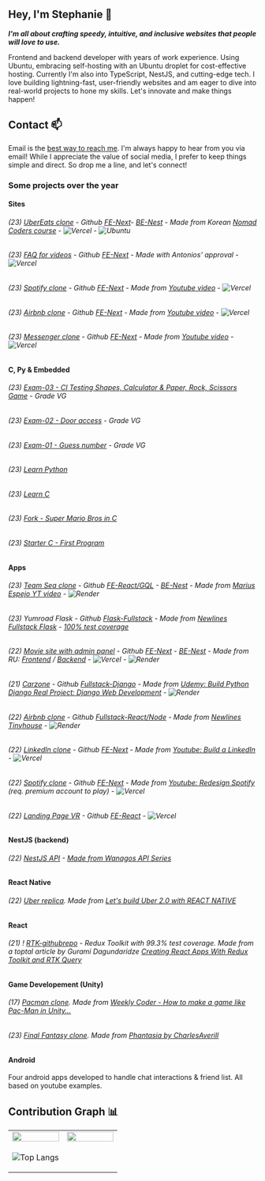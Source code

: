 ## Hey,  I'm Stephanie 👋
***I'm all about crafting speedy, intuitive, and inclusive websites that people will love to use.***

Frontend and backend developer with years of work experience. Using Ubuntu, embracing self-hosting with an Ubuntu droplet for cost-effective hosting. Currently I'm also into TypeScript, NestJS, and cutting-edge tech. I love building lightning-fast, user-friendly websites and am eager to dive into real-world projects to hone my skills.  Let's innovate and make things happen!


## Contact 📫 

Email is the [best way to reach me](mailto:stephaniiehallberg@gmail.com). I'm always happy to hear from you via email! While I appreciate the value of social media, I prefer to keep things simple and direct. So drop me a line, and let's connect!

### Some projects over the year

#### Sites
###### (23) [UberEats clone](https://next-ubereats-fe.vercel.app/client/dining/pickup) - Github [FE-Next](https://github.com/stephyswe/ubereats-fe)- [BE-Nest](https://github.com/stephyswe/ubereats-be) - Made from Korean [Nomad Coders course](https://nomadcoders.co/nuber-eats) - ![Vercel](https://vercelbadge.vercel.app/api/stephyswe/next-ubereats-fe) - ![Ubuntu](https://img.shields.io/badge/Ubuntu-E95420?style=for-the-badge&logo=ubuntu&logoColor=white)
###### (23) [FAQ for videos](https://faq-codewithantonio.vercel.app/) - Github [FE-Next](https://github.com/stephyswe/faq_codewithantonio) - Made with Antonios' approval - ![Vercel](https://vercelbadge.vercel.app/api/stephyswe/faq_codewithantonio)
###### (23) [Spotify clone](https://next-spotify-v1.vercel.app/) -  Github [FE-Next](https://github.com/stephyswe/spotify-v2) - Made from [Youtube video](https://www.youtube.com/watch?v=2aeMRB8LL4o) - ![Vercel](https://vercelbadge.vercel.app/api/stephyswe/spotify-v2)
###### (23) [Airbnb clone](https://next-airbnb-v2-shell.vercel.app/) - Github [FE-Next](https://github.com/stephyswe/next-airbnb-v2-shell) - Made from [Youtube video](https://www.youtube.com/watch?v=c_-b_isI4vg) - ![Vercel](https://vercelbadge.vercel.app/api/stephyswe/next-airbnb-v2-shell)
###### (23) [Messenger clone](https://next-messenger-v1.vercel.app/) - Github [FE-Next](https://github.com/stephyswe/next-messenger-v1) - Made from [Youtube video](https://www.youtube.com/watch?v=PGPGcKBpAk8) - ![Vercel](https://vercelbadge.vercel.app/api/stephyswe/next-messenger-v1)

#### C, Py & Embedded 
###### (23) [Exam-03 - CI Testing Shapes, Calculator & Paper, Rock, Scissors Game](https://github.com/stephyswe/exam-03-c-ci-inlamning) - Grade VG
###### (23) [Exam-02 - Door access](https://github.com/stephyswe/exam-02-door/tree/vg-file) - Grade VG
###### (23) [Exam-01 - Guess number](https://github.com/stephyswe/exam-01-guess-1-to-100-facts/tree/vg-lowscore) - Grade VG
###### (23) [Learn Python](https://github.com/stephyswe/py-ovning)
###### (23) [Learn C](https://github.com/stephyswe/c-grunder)
###### (23) [Fork - Super Mario Bros in C](https://github.com/stephyswe/Super-Mario-Bros)
###### (23) [Starter C - First Program](https://github.com/stephyswe/cprogrammet-grund)

#### Apps
###### (23) [Team Sea clone](https://team-seas-fe.vercel.app/) - Github [FE-React/GQL](https://github.com/stephyswe/team-seas-fe) - [BE-Nest](https://github.com/stephyswe/team-seas-nestjs) - Made from [Marius Espejo YT video](https://www.youtube.com/watch?v=lddaR8Y-gko) - ![Render](https://img.shields.io/badge/Render-%46E3B7.svg?style=for-the-badge&logo=render&logoColor=white)
###### (23) Yumroad Flask - Github [Flask-Fullstack](https://github.com/stephyswe/flask-yumroad) - Made from [Newlines Fullstack Flask](https://www.newline.co/fullstack-flask) - [100% test coverage](https://stephyswe.github.io/flask-yumroad/)
###### (22) [Movie site with admin panel](https://next-movie-app-mu.vercel.app) - Github [FE-Next](https://github.com/stephyswe/next-movie-app) - [BE-Nest](https://github.com/stephyswe/nestjs-movie-app-be) - Made from RU: [Frontend](https://htmllessons.ru/int/show/5) / [Backend](https://htmllessons.ru/int/show/4) - ![Vercel](https://vercelbadge.vercel.app/api/stephyswe/next-movie-app) - ![Render](https://img.shields.io/badge/Render-%46E3B7.svg?style=for-the-badge&logo=render&logoColor=white)
###### (21) [Carzone](https://django-carzone.onrender.com/) - Github [Fullstack-Django](https://github.com/stephyswe/carzone) - Made from [Udemy: Build Python Django Real Project: Django Web Development](https://www.udemy.com/course/python-django-real-project-for-freshers-freelancers) - ![Render](https://img.shields.io/badge/Render-%46E3B7.svg?style=for-the-badge&logo=render&logoColor=white)
###### (22) [Airbnb clone](https://airbnb-tinyhouse.onrender.com/) - Github [Fullstack-React/Node](https://github.com/stephyswe/airbnb-clone) - Made from [Newlines Tinyhouse](https://www.newline.co/tinyhouse) - ![Render](https://img.shields.io/badge/Render-%46E3B7.svg?style=for-the-badge&logo=render&logoColor=white)
###### (22) [LinkedIn clone](https://next-linkedin-clone-chi.vercel.app/) - Github [FE-Next](https://github.com/stephyswe/next-linkedin-clone) - Made from [Youtube: Build a LinkedIn](https://www.youtube.com/watch?v=JGhuAJKGRN0) - ![Vercel](https://vercelbadge.vercel.app/api/stephyswe/next-linkedin-clone)
###### (22) [Spotify clone](https://next-spotify-clone-mocha.vercel.app/) - Github [FE-Next](https://github.com/stephyswe/next-spotify-clone) - Made from [Youtube: Redesign Spotify](https://www.youtube.com/watch?v=5qwpAn8bqCg) (req. premium account to play) - ![Vercel](https://vercelbadge.vercel.app/api/stephyswe/next-spotify-clone)
###### (22) [Landing Page VR](https://starter-vr-react.vercel.app/) - Github [FE-React](https://github.com/stephyswe/starter-vr-react) - ![Vercel](https://vercelbadge.vercel.app/api/stephyswe/starter-vr-react)

#### NestJS (backend)

###### (22) [NestJS API](https://github.com/stephyswe/nestjs-indiegames) - [Made from Wanagos API Series](https://wanago.io/courses/api-with-nestjs/)

#### React Native
###### (22) [Uber replica](https://github.com/stephyswe/rn-uber-clone). Made from [Let's build Uber 2.0 with REACT NATIVE](https://www.youtube.com/watch?v=bvn_HYpix6s) 

#### React
###### (21) ! [RTK-githubrepo](https://github.com/stephyswe/rtk-gihubrepo) - Redux Toolkit with 99.3% test coverage. Made from a toptal article by Gurami Dagundaridze [Creating React Apps With Redux Toolkit and RTK Query](https://www.toptal.com/react/redux-toolkit-and-rtk-query)

#### Game Developement (Unity)
###### (17) [Pacman clone](https://github.com/stephyswe/pacman). Made from [Weekly Coder - How to make a game like Pac-Man in Unity...](https://www.youtube.com/watch?v=tjxKxZsofdk&list=PLiRrp7UEG13a4DmYuNWHSoqLqNukEm9ua)
###### (23) [Final Fantasy clone](https://github.com/stephyswe/unity-ff1). Made from [Phantasia by CharlesAverill](https://github.com/CharlesAverill/Phantasia)

#### Android
Four android apps developed to handle chat interactions & friend list. All based on youtube examples.

## Contribution Graph 📊
<table width="100%" border="0"> 
  <tr>
    <td width="50%">
      
  <img width="100%" src="https://github-readme-stats.vercel.app/api?username=stephyswe&show_icons=true&theme=dracula" />

  </td>
  <td width="50%">
      
  <img width="100%" src="https://github-readme-streak-stats.herokuapp.com/?user=stephyswe&theme=dracula" />

  </td>
  </tr>
  <tr>
  <td width="50%">

![Top Langs](https://github-readme-stats.vercel.app/api/top-langs/?username=stephyswe&layout=compact&theme=dracula)
  </td>
  </tr>
  </table>
